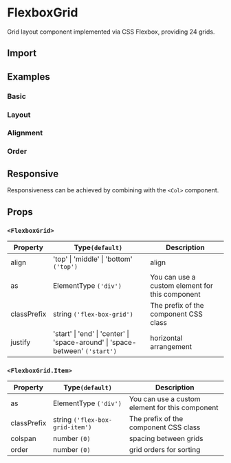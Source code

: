 # FlexboxGrid

Grid layout component implemented via CSS Flexbox, providing 24 grids.

## Import

<!--{include:<import-guide>}-->

## Examples

### Basic

 <!--{include:`basic.md`}-->

### Layout

 <!--{include:`justify.md`}-->

### Alignment

 <!--{include:`align.md`}-->

### Order

 <!--{include:`order.md`}-->

## Responsive

Responsiveness can be achieved by combining with the `<Col>` component.

<!--{include:<example-responsive>}-->

## Props

### `<FlexboxGrid>`

| Property    | Type`(default)`                                                               | Description                                     |
| ----------- | ----------------------------------------------------------------------------- | ----------------------------------------------- |
| align       | 'top' \| 'middle' \| 'bottom' `('top')`                                       | align                                           |
| as          | ElementType `('div')`                                                         | You can use a custom element for this component |
| classPrefix | string `('flex-box-grid')`                                                    | The prefix of the component CSS class           |
| justify     | 'start' \| 'end' \| 'center' \| 'space-around' \| 'space-between' `('start')` | horizontal arrangement                          |

### `<FlexboxGrid.Item>`

| Property    | Type`(default)`                 | Description                                     |
| ----------- | ------------------------------- | ----------------------------------------------- |
| as          | ElementType `('div')`           | You can use a custom element for this component |
| classPrefix | string `('flex-box-grid-item')` | The prefix of the component CSS class           |
| colspan     | number `(0)`                    | spacing between grids                           |
| order       | number `(0)`                    | grid orders for sorting                         |
